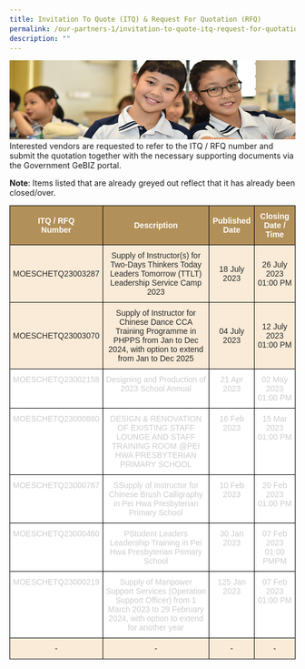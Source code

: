 ```yaml
---
title: Invitation To Quote (ITQ) & Request For Quotation (RFQ)
permalink: /our-partners-1/invitation-to-quote-itq-request-for-quotation-rfq/
description: ""
---
```

![](/images/Website%20Banners%20Subpage/948x260%20masterhead%20-%20Our%20Partners3.jpg)
Interested vendors are requested to refer to the ITQ / RFQ number and submit the quotation together with the necessary supporting documents via the Government GeBIZ portal.  
  

**Note**: Items listed that are already greyed out reflect that it has already been closed/over.

<style type="text/css">
.tg  {border-collapse:collapse;border-spacing:0;}
.tg td{border-color:black;border-style:solid;border-width:1px;font-family:Arial, sans-serif;font-size:14px;
  overflow:hidden;padding:10px 5px;word-break:normal;}
.tg th{border-color:black;border-style:solid;border-width:1px;font-family:Arial, sans-serif;font-size:14px;
  font-weight:normal;overflow:hidden;padding:10px 5px;word-break:normal;}
.tg .tg-q1lf{background-color:#F9EBD7;color:#282828;text-align:center;vertical-align:middle}
.tg .tg-vgdu{background-color:#F9EBD7;color:#CCC;text-align:center;vertical-align:top}
.tg .tg-vtwo{background-color:#B29059;color:#FFF;font-weight:bold;text-align:center;vertical-align:middle}
.tg .tg-lhoz{background-color:#FFF;color:#CCC;text-align:center;vertical-align:top}
.tg .tg-r2gi{background-color:#FFF;color:#282828;text-align:center;vertical-align:middle}
</style>
<table class="tg">
<thead>
  <tr>
    <th class="tg-vtwo"><span style="color:#FFF;background-color:#B29059">ITQ / RFQ</span><br><span style="color:#FFF;background-color:#B29059">Number</span></th>
    <th class="tg-vtwo"><span style="color:#FFF;background-color:#B29059">Description</span></th>
    <th class="tg-vtwo"><span style="color:#FFF;background-color:#B29059">Published</span><br><span style="color:#FFF;background-color:#B29059">Date</span></th>
    <th class="tg-vtwo"><span style="color:#FFF;background-color:#B29059">Closing</span><br><span style="color:#FFF;background-color:#B29059">Date / Time</span></th>
  </tr>
</thead>
<tbody>
	 <tr>
	</tr>	<tr>
		</tr>	<tr>
		</tr>	<tr>
	</tr>	<tr>
		</tr>	<tr><td class="tg-q1lf"><span style="color:#282828;background-color:transparent">  MOESCHETQ23003287</span></td>
    <td class="tg-q1lf"><span style="color:#282828;background-color:transparent"> Supply of Instructor(s) for Two-Days Thinkers Today Leaders Tomorrow (TTLT) Leadership Service Camp 2023</span></td>
    <td class="tg-q1lf"><span style="color:#282828;background-color:transparent"> 18 July 2023</span></td>
    <td class="tg-q1lf"><span style="color:#282828;background-color:transparent"> 26 July 2023 01:00 PM</span></td>
  </tr><tr>
		</tr>	<tr>
	</tr>	<tr>
		</tr>	<tr><td class="tg-q1lf"><span style="color:#282828;background-color:transparent">  MOESCHETQ23003070</span></td>
    <td class="tg-q1lf"><span style="color:#282828;background-color:transparent"> Supply of Instructor for Chinese Dance CCA Training Programme in PHPPS from Jan to Dec 2024, with option to extend from Jan to Dec 2025</span></td>
    <td class="tg-q1lf"><span style="color:#282828;background-color:transparent"> 04 July 2023</span></td>
    <td class="tg-q1lf"><span style="color:#282828;background-color:transparent"> 12 July 2023 01:00 PM</span></td>
  </tr><tr>
		</tr>	<tr>
			</tr>	<tr>
		</tr>	<tr>
	</tr>	<tr><td class="tg-lhoz"><span style="">  MOESCHETQ23002158</span></td>
    <td class="tg-lhoz"><span style=""> Designing and Production of 2023 School Annual</span></td>
    <td class="tg-lhoz"><span style=""> 21 Apr 2023</span></td>
    <td class="tg-lhoz"><span style=""> 02 May 2023 01:00 PM</span></td>
  </tr><tr>
	</tr>	<tr>
	</tr><tr>
	</tr>	<tr><td class="tg-lhoz">  MOESCHETQ23000880</td>
    <td class="tg-lhoz"> DESIGN &amp; RENOVATION OF EXISTING STAFF LOUNGE AND STAFF TRAINING ROOM @PEI HWA PRESBYTERIAN PRIMARY SCHOOL</td>
    <td class="tg-lhoz"> 16 Feb 2023</td>
    <td class="tg-lhoz"> 15 Mar 2023 01:00 PM</td>
  </tr>
		<tr>
	</tr>	<tr>
	</tr><tr>
	</tr><tr>
    <td class="tg-lhoz"> MOESCHETQ23000787</td>
    <td class="tg-lhoz">SSupply of Instructor for Chinese Brush Calligraphy in Pei Hwa Presbyterian Primary School </td>
    <td class="tg-lhoz"> 10 Feb 2023</td>
    <td class="tg-lhoz"> 20 Feb 2023 01:00 PM </td>
  </tr>
	 <tr>
  </tr><tr>
    <td class="tg-lhoz">MOESCHETQ23000460 </td>
    <td class="tg-lhoz"> PStudent Leaders Leadership Training in Pei Hwa Presbyterian Primary School </td>
    <td class="tg-lhoz"> 30 Jan 2023</td>
    <td class="tg-lhoz"> 07 Feb 2023 01:00 PMPM</td>
  </tr>
	 <tr>
  </tr><tr>
    <td class="tg-lhoz"> MOESCHETQ23000219</td>
    <td class="tg-lhoz">Supply of Manpower Support Services (Operation Support Officer) from 1 March 2023 to 29 February 2024, with option to extend for another year</td>
    <td class="tg-lhoz"> 125 Jan 2023</td>
    <td class="tg-lhoz"> 07 Feb 2023 01:00 PM</td>
  </tr>
	 <tr>
  </tr><tr>
    </tr>	<tr><td class="tg-q1lf"><span style="color:#282828;background-color:transparent">  - </span></td>
    <td class="tg-q1lf"><span style="color:#282828;background-color:transparent"> - </span></td>
    <td class="tg-q1lf"><span style="color:#282828;background-color:transparent"> - </span></td>
    <td class="tg-q1lf"><span style="color:#282828;background-color:transparent">- </span></td>
  </tr><tr>
</tr></tbody>
</table>